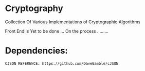 # Cryptography
Collection Of Various Implementations of Cryptographic Algorithms


Front End is Yet to be done ... On the process .........
# Dependencies:
	CJSON REFERENCE: https://github.com/DaveGamble/cJSON
	
